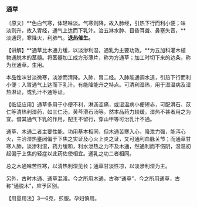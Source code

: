 ### 通草

〔原文〕**色白气寒，体轻味淡。气寒则降，故入肺经，引热下行而利小便；味淡则升，故入胃经，通气上达而下乳汁。治五淋水肿、目昏耳聋、鼻塞失音，**淡通窍，寒降火，利肺气。**退热催生。**

【讲解】**通草比木通力缓，以淡渗利湿，通乳为主要功效。**为五加科灌木植物通脱木的茎髓。将茎髓加工成方形薄片，称为方通草；加工时切下来的边条，称为丝通草。生用。

本品性味甘淡微寒，淡渗而清降。入肺、胃二经。入肺能通调水道，引热下行而利小便；入胃通气上达而下乳汁。有能降能升之特点。可清利湿热，用于湿温病及湿热淋证，或乳汁不通等证。

【临证应用】通草多用于小便不利，淋沥涩痛，或湿温病小便短赤，可配滑石、苡仁等清热利湿药，如三仁汤，黄芩滑石汤等。然本品药力较缓，湿热不甚者用之为宜。借其通气下乳的作用，配王不留行，穿山甲等可治乳汁不通。

通草、木通二者主要性能、功用基本相同，但木通苦寒入心，降泄力强，能泻心火，主治湿热壅闭偏于下焦之实证及心火上炎之证，又可通利血脉关节；而通草甘寒人肺，淡渗利湿，药力缓和，利水泄热之力不及木通，然通利而不伤阴，湿温初起偏于上焦的轻症以此药佐使相宜。通乳之功二者相同。

总之木通味苦性寒，以清热利湿见长；通草甘淡性凉，以淡渗利湿为主。

另外，古时木通、通草混淆。今之所用木通，古称“通草”，今之所用通草，古称"通脱木”，应予区别。

【用量用法】3—6克，煎服。孕妇慎用。
